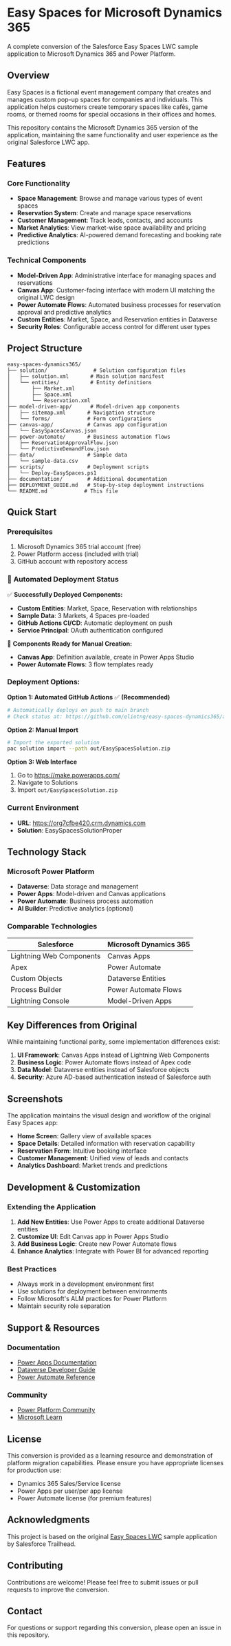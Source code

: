 # Easy Spaces for Microsoft Dynamics 365

A complete conversion of the Salesforce Easy Spaces LWC sample application to Microsoft Dynamics 365 and Power Platform.

## Overview

Easy Spaces is a fictional event management company that creates and manages custom pop-up spaces for companies and individuals. This application helps customers create temporary spaces like cafés, game rooms, or themed rooms for special occasions in their offices and homes.

This repository contains the Microsoft Dynamics 365 version of the application, maintaining the same functionality and user experience as the original Salesforce LWC app.

## Features

### Core Functionality
- **Space Management**: Browse and manage various types of event spaces
- **Reservation System**: Create and manage space reservations
- **Customer Management**: Track leads, contacts, and accounts
- **Market Analytics**: View market-wise space availability and pricing
- **Predictive Analytics**: AI-powered demand forecasting and booking rate predictions

### Technical Components
- **Model-Driven App**: Administrative interface for managing spaces and reservations
- **Canvas App**: Customer-facing interface with modern UI matching the original LWC design
- **Power Automate Flows**: Automated business processes for reservation approval and predictive analytics
- **Custom Entities**: Market, Space, and Reservation entities in Dataverse
- **Security Roles**: Configurable access control for different user types

## Project Structure

```
easy-spaces-dynamics365/
├── solution/               # Solution configuration files
│   ├── solution.xml       # Main solution manifest
│   └── entities/          # Entity definitions
│       ├── Market.xml
│       ├── Space.xml
│       └── Reservation.xml
├── model-driven-app/      # Model-driven app components
│   ├── sitemap.xml       # Navigation structure
│   └── forms/            # Form configurations
├── canvas-app/           # Canvas app configuration
│   └── EasySpacesCanvas.json
├── power-automate/       # Business automation flows
│   ├── ReservationApprovalFlow.json
│   └── PredictiveDemandFlow.json
├── data/                 # Sample data
│   └── sample-data.csv
├── scripts/              # Deployment scripts
│   └── Deploy-EasySpaces.ps1
├── documentation/        # Additional documentation
├── DEPLOYMENT_GUIDE.md   # Step-by-step deployment instructions
└── README.md            # This file
```

## Quick Start

### Prerequisites
1. Microsoft Dynamics 365 trial account (free)
2. Power Platform access (included with trial)
3. GitHub account with repository access

### 🚀 **Automated Deployment Status**

✅ **Successfully Deployed Components:**
- **Custom Entities**: Market, Space, Reservation with relationships
- **Sample Data**: 3 Markets, 4 Spaces pre-loaded
- **GitHub Actions CI/CD**: Automatic deployment on push
- **Service Principal**: OAuth authentication configured

📝 **Components Ready for Manual Creation:**
- **Canvas App**: Definition available, create in Power Apps Studio
- **Power Automate Flows**: 3 flow templates ready

### Deployment Options:

**Option 1: Automated GitHub Actions** ✅ **(Recommended)**
```yaml
# Automatically deploys on push to main branch
# Check status at: https://github.com/eliotng/easy-spaces-dynamics365/actions
```

**Option 2: Manual Import**
```bash
# Import the exported solution
pac solution import --path out/EasySpacesSolution.zip
```

**Option 3: Web Interface**
1. Go to https://make.powerapps.com/
2. Navigate to Solutions
3. Import `out/EasySpacesSolution.zip`

### Current Environment
- **URL**: https://org7cfbe420.crm.dynamics.com
- **Solution**: EasySpacesSolutionProper

## Technology Stack

### Microsoft Power Platform
- **Dataverse**: Data storage and management
- **Power Apps**: Model-driven and Canvas applications
- **Power Automate**: Business process automation
- **AI Builder**: Predictive analytics (optional)

### Comparable Technologies
| Salesforce | Microsoft Dynamics 365 |
|------------|----------------------|
| Lightning Web Components | Canvas Apps |
| Apex | Power Automate |
| Custom Objects | Dataverse Entities |
| Process Builder | Power Automate Flows |
| Lightning Console | Model-Driven Apps |

## Key Differences from Original

While maintaining functional parity, some implementation differences exist:

1. **UI Framework**: Canvas Apps instead of Lightning Web Components
2. **Business Logic**: Power Automate flows instead of Apex code
3. **Data Model**: Dataverse entities instead of Salesforce objects
4. **Security**: Azure AD-based authentication instead of Salesforce auth

## Screenshots

The application maintains the visual design and workflow of the original Easy Spaces app:

- **Home Screen**: Gallery view of available spaces
- **Space Details**: Detailed information with reservation capability
- **Reservation Form**: Intuitive booking interface
- **Customer Management**: Unified view of leads and contacts
- **Analytics Dashboard**: Market trends and predictions

## Development & Customization

### Extending the Application
1. **Add New Entities**: Use Power Apps to create additional Dataverse entities
2. **Customize UI**: Edit Canvas app in Power Apps Studio
3. **Add Business Logic**: Create new Power Automate flows
4. **Enhance Analytics**: Integrate with Power BI for advanced reporting

### Best Practices
- Always work in a development environment first
- Use solutions for deployment between environments
- Follow Microsoft's ALM practices for Power Platform
- Maintain security role separation

## Support & Resources

### Documentation
- [Power Apps Documentation](https://docs.microsoft.com/powerapps/)
- [Dataverse Developer Guide](https://docs.microsoft.com/power-apps/developer/data-platform/)
- [Power Automate Reference](https://docs.microsoft.com/power-automate/)

### Community
- [Power Platform Community](https://powerusers.microsoft.com/)
- [Microsoft Learn](https://learn.microsoft.com/power-platform/)

## License

This conversion is provided as a learning resource and demonstration of platform migration capabilities. Please ensure you have appropriate licenses for production use:

- Dynamics 365 Sales/Service license
- Power Apps per user/per app license
- Power Automate license (for premium features)

## Acknowledgments

This project is based on the original [Easy Spaces LWC](https://github.com/trailheadapps/easy-spaces-lwc) sample application by Salesforce Trailhead.

## Contributing

Contributions are welcome! Please feel free to submit issues or pull requests to improve the conversion.

## Contact

For questions or support regarding this conversion, please open an issue in this repository.